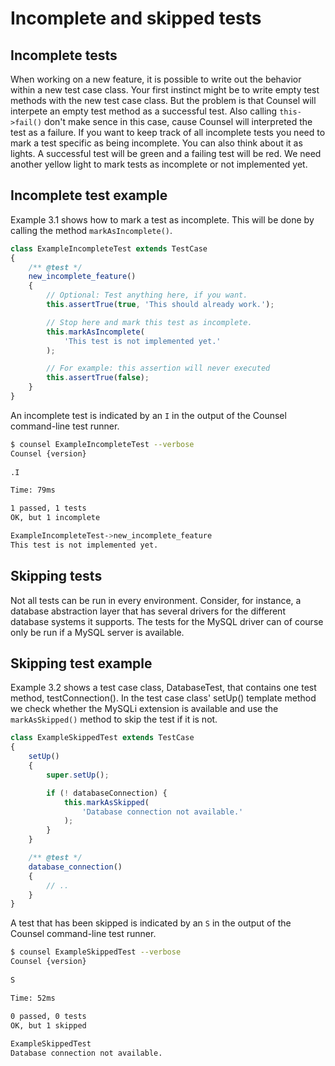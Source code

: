 # Incomplete and skipped tests

## Incomplete tests

When working on a new feature, it is possible to write out the behavior within a new test case class. Your first instinct might be to write empty test methods with the new test case class. But the problem is that Counsel will interpete an empty test method as a successful test. Also calling `this->fail()` don't make sence in this case, cause Counsel will interpreted the test as a failure. If you want to keep track of all incomplete tests you need to mark a test specific as being incomplete. You can also think about it as lights. A successful test will be green and a failing test will be red. We need another yellow light to mark tests as incomplete or not implemented yet.

## Incomplete test example

Example 3.1 shows how to mark a test as incomplete. This will be done by calling the method `markAsIncomplete()`.

```js
class ExampleIncompleteTest extends TestCase
{
    /** @test */
    new_incomplete_feature()
    {
        // Optional: Test anything here, if you want.
        this.assertTrue(true, 'This should already work.');

		// Stop here and mark this test as incomplete.
        this.markAsIncomplete(
            'This test is not implemented yet.'
        );

        // For example: this assertion will never executed
        this.assertTrue(false);
    }
}
```

An incomplete test is indicated by an `I` in the output of the Counsel command-line test runner.

```bash
$ counsel ExampleIncompleteTest --verbose
Counsel {version}
 
.I

Time: 79ms

1 passed, 1 tests
OK, but 1 incomplete

ExampleIncompleteTest->new_incomplete_feature
This test is not implemented yet.
```

## Skipping tests

Not all tests can be run in every environment. Consider, for instance, a database abstraction layer that has several drivers for the different database systems it supports. The tests for the MySQL driver can of course only be run if a MySQL server is available.

## Skipping test example

Example 3.2 shows a test case class, DatabaseTest, that contains one test method, testConnection(). In the test case class' setUp() template method we check whether the MySQLi extension is available and use the `markAsSkipped()` method to skip the test if it is not.

```js
class ExampleSkippedTest extends TestCase
{
	setUp()
	{
		super.setUp();

    	if (! databaseConnection) {
	        this.markAsSkipped(
	            'Database connection not available.'
	        );
        }
	}

    /** @test */
    database_connection()
    {
        // ..
    }
}
```

A test that has been skipped is indicated by an `S` in the output of the Counsel command-line test runner.

```bash
$ counsel ExampleSkippedTest --verbose
Counsel {version}
 
S

Time: 52ms

0 passed, 0 tests
OK, but 1 skipped
 
ExampleSkippedTest
Database connection not available.
```